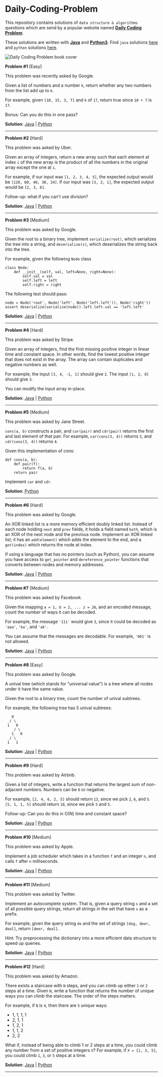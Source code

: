 # Daily-Coding-Problem

This repository contains solutions of `data structure & algorithms` questions
which are send by a popular website named **[Daily Coding Problem](https://www.dailycodingproblem.com/)**.



These solutions are written with **[Java](https://www.java.com/en/)** and **[Python3](https://www.python.org/)**. Find `java` solutions [here](https://github.com/iapurba/Daily-Coding-Problem/tree/main/java) and `python` solutions [here](https://github.com/iapurba/Daily-Coding-Problem/tree/main/python).


![Daily Coding Problem book cover](https://scontent.fccu3-1.fna.fbcdn.net/v/t1.6435-9/53151002_411806812924876_6932070592904429568_n.png?_nc_cat=102&ccb=1-3&_nc_sid=6e5ad9&_nc_ohc=ehmrl1BvwLAAX-P15Es&_nc_ht=scontent.fccu3-1.fna&oh=aba7420fb98a0475415dced8ffc30a81&oe=60F1638D)


**Problem #1** [Easy]

This problem was recently asked by Google.

Given a list of numbers and a number `k`, return whether any two numbers from the list add up to `k`.

For example, given `[10, 15, 3, 7]` and `k` of `17`, return true since `10 + 7` is `17`.

Bonus: Can you do this in one pass?

**Solution**: [Java](https://github.com/iapurba/Daily-Coding-Problem/blob/main/java/DCP001TwoSum.java) | [Python](https://github.com/iapurba/Daily-Coding-Problem/blob/main/python/dcp001_two_sum.py)

* * *

**Problem #2** [Hard]

This problem was asked by Uber.

Given an array of integers, return a new array such that each element at index `i` of the new array is the product of all the numbers in the original array except the one at `i`.

For example, if our input was `[1, 2, 3, 4, 5]`, the expected output would be `[120, 60, 40, 30, 24]`. If our input was `[3, 2, 1]`, the expected output would be `[2, 3, 6]`.

Follow-up: what if you can't use division?

**Solution**: [Java](https://github.com/iapurba/Daily-Coding-Problem/blob/main/java/DCP002ProductArray.java) | [Python](https://github.com/iapurba/Daily-Coding-Problem/blob/main/python/dcp002_product_array.py)

* * *

**Problem #3** [Medium]

This problem was asked by Google.

Given the root to a binary tree, implement `serialize(root)`, which serializes the tree into a string, and `deserialize(s)`, which deserializes the string back into the tree.

For example, given the following `Node` class

```
class Node:
    def __init__(self, val, left=None, right=None):
        self.val = val
        self.left = left
        self.right = right
```    
  
The following test should pass:

```
node = Node('root', Node('left', Node('left.left')), Node('right'))
assert deserialize(serialize(node)).left.left.val == 'left.left'
```

**Solution**: [Java](https://github.com/iapurba/Daily-Coding-Problem/blob/main/java/DCP003SerializeBinaryTree.java) | [Python](https://github.com/iapurba/Daily-Coding-Problem/blob/main/python/dcp003_serialize_binary_tree.py)

* * *

**Problem #4** [Hard]

This problem was asked by Stripe.

Given an array of integers, find the first missing positive integer in linear time and constant space. In other words, find the lowest positive integer that does not exist in the array. The array can contain duplicates and negative numbers as well.

For example, the input `[3, 4, -1, 1]` should give `2`. The input `[1, 2, 0]` should give `3`.

You can modify the input array in-place.

**Solution**: [Java](https://github.com/iapurba/Daily-Coding-Problem/blob/main/java/DCP004MissingPositiveInt.java) | [Python](https://github.com/iapurba/Daily-Coding-Problem/blob/main/python/dcp004_smallest_positive_int.py)

* * *

**Problem #5** [Medium]

This problem was asked by Jane Street.

`cons(a, b)` constructs a pair, and `car(pair)` and `cdr(pair)` returns the first and last element of that pair. For example, `car(cons(3, 4))` returns `3`, and `cdr(cons(3, 4))` returns `4`.

Given this implementation of cons:

```
def cons(a, b):
    def pair(f):
        return f(a, b)
    return pair
```

Implement `car` and `cdr`.

**Solution**: [Python](https://github.com/iapurba/Daily-Coding-Problem/blob/main/python/dcp005_construct_pair.py)

* * *

**Problem #6** [Hard]

This problem was asked by Google.

An XOR linked list is a more memory efficient doubly linked list. Instead of each node holding `next` and `prev` fields, it holds a field named `both`, which is an XOR of the next node and the previous node. Implement an XOR linked list; it has an `add(element)` which adds the element to the end, and a `get(index)` which returns the node at index.

If using a language that has no pointers (such as Python), you can assume you have access to `get_pointer` and `dereference_pointer` functions that converts between nodes and memory addresses.

**Solution**: [Java](https://github.com/iapurba/Daily-Coding-Problem/blob/main/java/DCP006XORLinkedList.java) | [Python](https://github.com/iapurba/Daily-Coding-Problem/blob/main/python/dcp006_xor_linked_list.py)

* * *

**Problem #7** [Medium]

This problem was asked by Facebook.

Given the mapping `a = 1, b = 2, ... z = 26`, and an encoded message, count the number of ways it can be decoded.

For example, the message `'111'` would give `3`, since it could be decoded as `'aaa'`, `'ka'`, and `'ak'`.

You can assume that the messages are decodable. For example, `'001'` is not allowed.

**Solution**: [Java](https://github.com/iapurba/Daily-Coding-Problem/blob/main/java/DCP007DecodeWays.java) | [Python](https://github.com/iapurba/Daily-Coding-Problem/blob/main/python/dcp007_decode_ways.py)

* * *

**Problem #8** [Easy]

This problem was asked by Google.

A unival tree (which stands for "universal value") is a tree where all nodes under it have the same value.

Given the root to a binary tree, count the number of unival subtrees.

For example, the following tree has 5 unival subtrees:

```
   0
  / \
 1   0
    / \
   1   0
  / \
 1   1
 ```

**Solution**: [Java](https://github.com/iapurba/Daily-Coding-Problem/blob/main/java/DCP008CountUnivalSubtree.java) | [Python](https://github.com/iapurba/Daily-Coding-Problem/blob/main/python/dcp008_count_unival_subtree.py)

* * *

**Problem #9** [Hard]

This problem was asked by Airbnb.

Given a list of integers, write a function that returns the largest sum of non-adjacent numbers. Numbers can be `0` or negative.

For example, `[2, 4, 6, 2, 5]` should return `13`, since we pick `2`, `6`, and `5`. `[5, 1, 1, 5]` should return `10`, since we pick `5` and `5`.

Follow-up: Can you do this in O(N) time and constant space?



**Solution**: [Java](https://github.com/iapurba/Daily-Coding-Problem/blob/main/java/DCP009LargestSumNonAdjacent.java) | [Python](https://github.com/iapurba/Daily-Coding-Problem/blob/main/python/dcp009_largest_sum_of_non_adj_elements.py)

* * *

**Problem #10** [Medium]

This problem was asked by Apple.

Implement a job scheduler which takes in a function `f` and an integer `n`, and calls `f` after `n` milliseconds.



**Solution**: [Java](https://github.com/iapurba/Daily-Coding-Problem/blob/main/java/DCP010JobScheduler.java) | [Python](https://github.com/iapurba/Daily-Coding-Problem/blob/main/python/dcp010_job_scheduler.py)

* * *

**Problem #11** [Medium]

This problem was asked by Twitter.

Implement an autocomplete system. That is, given a query string `s` and a set of all possible query strings, return all strings in the set that have `s` as a prefix.

For example, given the query string `de` and the set of strings `[dog, deer, deal]`, return `[deer, deal]`.

Hint: Try preprocessing the dictionary into a more efficient data structure to speed up queries.


**Solution**: [Java](https://github.com/iapurba/Daily-Coding-Problem/blob/main/java/DCP010JobScheduler.java) | [Python](https://github.com/iapurba/Daily-Coding-Problem/blob/main/python/dcp010_job_scheduler.py)

* * *

**Problem #12** [Hard]

This problem was asked by Amazon.

There exists a staircase with `N` steps, and you can climb up either `1` or `2` steps at a time. Given `N`, write a function that returns the number of unique ways you can climb the staircase. The order of the steps matters.

For example, if `N` is `4`, then there are `5` unique ways:

- 1, 1, 1, 1
- 2, 1, 1
- 1, 2, 1
- 1, 1, 2
- 2, 2

What if, instead of being able to climb 1 or 2 steps at a time, you could climb any number from a set of positive integers `X`? For example, if `X = {1, 3, 5}`, you could climb `1`, `3`, or `5` steps at a time.


**Solution**: [Java](https://github.com/iapurba/Daily-Coding-Problem/blob/main/java/DCP010JobScheduler.java) | [Python](https://github.com/iapurba/Daily-Coding-Problem/blob/main/python/dcp010_job_scheduler.py)

* * *

